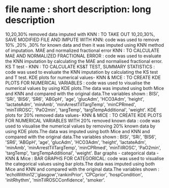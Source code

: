 # file name : short description: long description 
10,20,30% removed data imputed with KNN : TO TAKE OUT 10,20,30%, SAVE MODIFIED FILE AND IMPUTE WITH KNN: code was used to remove 10% ,20% ,30% for known data and then it was imputed using KNN method of imputation.
MAE and normalized fractional error KNN : TO CALCULATE MAE AND NORMALIZED FRACTIONAL ERROR : code was used to evaluate the KNN imputation by calculating the MAE and normalised fractional error.
KS T test - KNN : TO CALCULATE KS&T TEST, SUMMARY STATISTICS : code was used to evaluate the KNN imputation by calculating the KS test and T test.
KDE plots for numerical values- KNN & MICE : TO CREATE KDE PLOTS FOR NUMERICAL VARIABLES : code was used to visualise the numerical values by using KDE plots.The data was imputed using both Mice and KNN and compared with the original data.The variables shown : BISi', 'SRi', 'BIS6', 'SR6', 'ABGpH', 'age', 'glucAdm', 'HCO3Adm', 'height', 'lactateAdm', 'minAmb', 'minArrestTilTargTemp', 'minCPRmed', 'minTilROSC', 'PaO2min', 'targTemp', 'targTempAdditional', 'weight'.
KDE plots for 20% removed data values- KNN & MICE : TO CREATE KDE PLOTS FOR NUMERICAL VARIABLES WITH 20% removed known data : code was used to visualise the numerical values by removing 20% known data by using KDE plots.The data was imputed using both Mice and KNN and compared with the original data.The variables shown : BISi', 'SRi', 'BIS6', 'SR6', 'ABGpH', 'age', 'glucAdm', 'HCO3Adm', 'height', 'lactateAdm', 'minAmb', 'minArrestTilTargTemp', 'minCPRmed', 'minTilROSC', 'PaO2min', 'targTemp', 'targTempAdditional', 'weight'.
Bar graphs - categorical data -KNN & Mice : BAR GRAPHS FOR CATEGORICAL: code was used to visualise the categorical values using bar plots.The data was imputed using both Mice and KNN and compared with the original data.The variables shown : 'echoWithin12','glasgow','rankinPrior', 'CPCprior', 'hospCondition', 'initRhythm', 'minTilROSCConfidence', 'smoker'.




